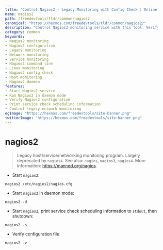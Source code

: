 ```yaml
---
title: "Control Nagios2 - Legacy Monitoring with Config Check | Online Free DevTools by Hexmos"
name: nagios2
path: /freedevtools/tldr/common/nagios2
canonical: "https://hexmos.com/freedevtools/tldr/common/nagios2/"
description: "Control Nagios2 monitoring service with this tool. Verify configurations and manage legacy networking. Free online tool, no registration required."
category: common
keywords:
- Nagios2 monitoring
- Nagios2 configuration
- Legacy monitoring
- Network monitoring
- Service monitoring
- Nagios2 command line
- Linux monitoring
- Nagios2 config check
- Host monitoring
- Nagios2 daemon
features:
- Start Nagios2 service
- Run Nagios2 in daemon mode
- Verify Nagios2 configuration
- Print service check scheduling information
- Control legacy network monitoring
ogImage: "https://hexmos.com/freedevtools/site-banner.png"
twitterImage: "https://hexmos.com/freedevtools/site-banner.png"
---
```


# nagios2

> Legacy host/service/networking monitoring program.
> Largely deprecated by `nagios4`.
> See also: `nagios`, `nagios3`, `nagios4`.
> More information: <https://manned.org/nagios>.

- Start `nagios2`:

`nagios2 /etc/nagios2/nagios.cfg`

- Start `nagios2` in daemon mode:

`nagios2 -d`

- Start `nagios2`, print service check scheduling information to `stdout`, then shutdown:

`nagios2 -s`

- Verify configuration file:

`nagios2 -v`
